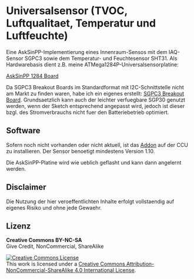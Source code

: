 # Universalsensor (TVOC, Luftqualitaet, Temperatur und Luftfeuchte)

Eine AskSinPP-Implementierung eines Innenraum-Sensos mit dem IAQ-Sensor SGPC3 sowie dem Temperatur- und Feuchtesensor SHT31. Als Hardwarebasis dient z.B. meine ATMega1284P-Universalsensorplatine:

[AskSinPP 1284 Board](https://github.com/HMSteve/PCBs/tree/master/AskSinPP_1284_Board)

Da SGPC3 Breakout Boards im Standardformat mit I2C-Schnittstelle nicht am Markt zu finden waren, habe ich ein eigenes erstellt: [SGPC3 Breakout Board](https://github.com/HMSteve/PCBs/tree/master/SGPC3_BreakoutBoard). Grundsaetzlich kann auch der leichter verfuegbare SGP30 genutzt werden, wenn der Sketch entsprechend angepasst wird, jedoch ist dieser bzgl. des Stromverbrauchs nicht fuer den Batteriebetrieb optimiert.


## Software

Sofern noch nicht vorhanden oder nicht aktuell, ist das [Addon](https://github.com/HMSteve/SG-HB-Devices-Addon/raw/master/CCU_RM/sg-hb-devices-addon.tgz) auf der CCU zu installieren. Der Sensor benoetigt mindestens Version 1.10.

Die AskSinPP-Platine wird wie ueblich geflasht und kann dann angelernt werden.


## Disclaimer

Die Nutzung der hier veroeffentlichten Inhalte erfolgt vollstaendig auf eigenes Risiko und ohne jede Gewaehr.


## Lizenz

**Creative Commons BY-NC-SA**<br>
Give Credit, NonCommercial, ShareAlike

<a rel="license" href="http://creativecommons.org/licenses/by-nc-sa/4.0/"><img alt="Creative Commons License" style="border-width:0" src="https://i.creativecommons.org/l/by-nc-sa/4.0/88x31.png" /></a><br />This work is licensed under a <a rel="license" href="http://creativecommons.org/licenses/by-nc-sa/4.0/">Creative Commons Attribution-NonCommercial-ShareAlike 4.0 International License</a>.
